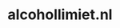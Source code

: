 ---
layout: post
title:  "alcohollimiet.nl"
internal_url:  "/dutchgov/alcohollimiet.nl.html"
categories: dutchgov
---